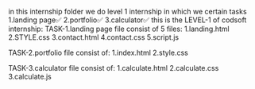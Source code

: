 in this internship folder we do level 1 internship in which we certain tasks
1.landing page✅
2.portfolio✅
3.calculator✅
this is the LEVEL-1 of codsoft internship:
TASK-1.landing page file consist of 5 files: 1.landing.html
                                        2.STYLE.css
                                        3.contact.html
                                        4.contact.css
                                        5.script.js

TASK-2.portfolio file consist of: 1.index.html
                             2.style.css

TASK-3.calculator file consist of: 1.calculate.html
                              2.calculate.css
                              3.calculate.js
